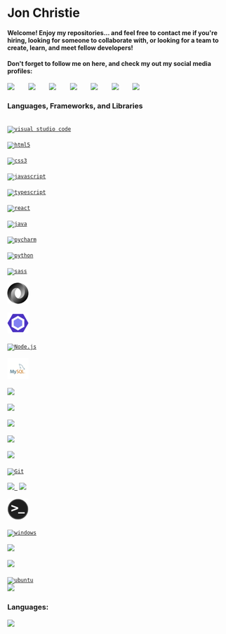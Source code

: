 # Jon Christie

#### Welcome! Enjoy my repositories... and feel free to contact me if you're hiring, looking for someone to collaborate with, or looking for a team to create, learn, and meet fellow developers!

#### Don't forget to follow me on here, and check my out my social media profiles:
[<code><img width="72px" src="https://img.icons8.com/color/48/000000/linkedin.png"/></code>](https://www.linkedin.com/jonchristie)       
[<code><img width="72px" src="https://img.icons8.com/color/48/000000/twitter--v2.png"/></code>](https://twitter.com/jonpchristie)       
[<code><img width="72px" src="https://img.icons8.com/color/48/000000/youtube-play.png"/></code>](https://www.youtube.com/channel/UC5GFnN-lv8Yuqc9O3b79k6g)       
[<code><img width="72px" src="https://img.icons8.com/color/48/000000/facebook.png"/></code>](https://www.facebook.com/jonpchristie)       
[<code><img width="72px" src="https://img.icons8.com/color/48/000000/instagram-new--v2.png"/></code>](https://www.instagram.com/fullstack11235)       
[<code><img width="72px" src="https://img.icons8.com/color/48/000000/soundcloud.png"/></code>](https://soundcloud.com/jonchristie#/)       
[<code><img width="72px" src="https://img.icons8.com/color/48/000000/spotify--v1.png"/></code>](https://open.spotify.com/artist/07S7aLfxH70VAX64g1WuFw?si=tlOj1OMBRLm-y4sY8Lox3Q)

### Languages, Frameworks, and Libraries
[<code>
<img alt="visual studio code" width="48px" src="https://img.icons8.com/fluent/240/000000/visual-studio-code-2019.png" />
</code>](https://code.visualstudio.com/)
[<code>
<img alt="html5" width="48px" src="https://img.icons8.com/color/240/000000/html-5.png">
</code>](https://developer.mozilla.org/en-US/docs/Web/HTML)
[<code>
<img alt="css3" width="48px" src="https://img.icons8.com/color/240/000000/css3.png">
</code>](https://developer.mozilla.org/en-US/docs/Web/CSS)
[<code>
<img alt="javascript" width="48px" src="https://img.icons8.com/color/240/000000/javascript.png" />
</code>](https://developer.mozilla.org/en-US/docs/Web/JavaScript)
[<code>
<img alt="typescript"  src="https://img.icons8.com/color/48/000000/typescript.png">
</code>](https://www.typescriptlang.org/)
[<code>
<img alt="react" width="48px" src="https://img.icons8.com/color/240/000000/react-native.png" />
</code>](https://reactjs.org/)
[<code>
<img alt="java" width="48px" src="https://img.icons8.com/color/240/000000/java-coffee-cup-logo.png">
</code>](https://docs.oracle.com/en/java/)
[<code>
<img alt="pycharm" width="48px" src="https://img.icons8.com/color/240/000000/pycharm.png" />
</code>](https://www.jetbrains.com/pycharm/)
[<code>
<img alt="python" width="48px" src="https://img.icons8.com/color/240/000000/python.png">
</code>](https://www.python.org/)
[<code>
<img alt="sass" width="48px" src="https://img.icons8.com/color/240/000000/sass.png">
</code>](https://sass-lang.com/)
[<code>
<img alt="json" width="48px" src="https://raw.githubusercontent.com/github/explore/80688e429a7d4ef2fca1e82350fe8e3517d3494d/topics/json/json.png">
</code>](https://www.json.org/json-en.html)
[<code>
<img alt="eslint" width="48px" src="https://raw.githubusercontent.com/github/explore/80688e429a7d4ef2fca1e82350fe8e3517d3494d/topics/eslint/eslint.png">
</code>](https://eslint.org/)
[<code>
<img alt="Node.js" width="48px" src="https://img.icons8.com/color/240/000000/nodejs.png">
</code>](https://nodejs.org/en/)
[<code>
<img alt="MySQL" width="48px" src="https://raw.githubusercontent.com/github/explore/80688e429a7d4ef2fca1e82350fe8e3517d3494d/topics/mysql/mysql.png">
</code>](https://dev.mysql.com/)
[<code>
<img src="https://img.icons8.com/color/48/000000/adobe-indesign.png"/>
</code>](https://www.adobe.com/creativecloud.html)
[<code>
<img src="https://img.icons8.com/fluent/48/000000/adobe-photoshop.png"/>
</code>](https://www.adobe.com/creativecloud.html)
[<code>
<img src="https://img.icons8.com/fluent/48/000000/adobe-dreamweaver.png"/>
</code>](https://www.adobe.com/creativecloud.html)
[<code>
<img src="https://img.icons8.com/fluent/48/000000/adobe-illustrator.png"/>
</code>](https://www.adobe.com/creativecloud.html)
[<code>
<img src="https://img.icons8.com/ios/50/ffffff/markdown--v2.png"/>
</code>](https://www.markdownguide.org/)
[<code>
<img alt="Git" width="48px" src="https://img.icons8.com/color/240/000000/git.png">
</code>](https://git-scm.com/)
[<code>
<img src="https://img.icons8.com/ios/50/ffffff/github.png"/>
</code>](https://github.com/)
[<code><img src="https://img.icons8.com/color/48/000000/heroku.png"/>
</code>](www.heroku.com)
[<code>
<img alt="terminal" width="48px" src="https://raw.githubusercontent.com/github/explore/80688e429a7d4ef2fca1e82350fe8e3517d3494d/topics/terminal/terminal.png">
</code>](https://docs.microsoft.com/en-us/windows/terminal/)
[<code>
<img alt="windows" width="48px" src="https://img.icons8.com/color/240/000000/windows-10.png">
</code>](https://www.microsoft.com/en-us/windows)
[<code>
<img width="48px" src="https://img.icons8.com/windows/32/ffffff/amazon-web-services.png"/>
</code>](aws.com)
[<code>
<img src="https://img.icons8.com/color/48/000000/mac-os.png"/>
</code>](https://www.apple.com/)
[<code>
<img alt="ubuntu" width="48px" src="https://img.icons8.com/color/96/000000/ubuntu--v1.png">
</code>](https://ubuntu.com/)
[<code><img src="https://img.icons8.com/color/48<!--  -->/000000/mongodb.png"/>
</code>](www.mongodb.com)


<!-- ### Stats:
<a href="https://github.com/mathcodes">
<img align="center" alt="Jon's Github Stats" src="https://github-readme-stats.codestackr.vercel.app/api?username=mathcodes&show_icons=true&hide_border=true&count_private=true&include_all_commits=true&theme=radical" /></a> -->

### Languages:
<a href="https://github.com/mathcodes">
  <img align="center" src="https://github-readme-stats.anuraghazra1.vercel.app/api/top-langs/?username=mathcodes&layout=compact&theme=radical" />
</a>

 
